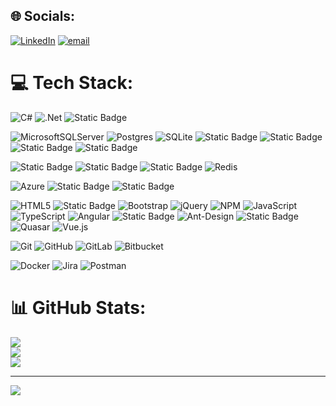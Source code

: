 ## 🌐 Socials:
[![LinkedIn](https://img.shields.io/badge/LinkedIn-%230077B5.svg?logo=linkedin&logoColor=white)](https://linkedin.com/in/anil-gurau) [![email](https://img.shields.io/badge/Email-D14836?logo=gmail&logoColor=white)](mailto:gurau.anil@gmail.com) 

# 💻 Tech Stack:
![C#](https://img.shields.io/badge/c%23-%23239120.svg?style=for-the-badge&logo=csharp&logoColor=white) 
![.Net](https://img.shields.io/badge/.NET-5C2D91?style=for-the-badge&logo=.net&logoColor=white) 
![Static Badge](https://img.shields.io/badge/.NET%20(MVC%2C%20Core%2C%20Web%20API)-blue?style=for-the-badge)

![MicrosoftSQLServer](https://img.shields.io/badge/Microsoft%20SQL%20Server-CC2927?style=for-the-badge&logo=microsoft%20sql%20server&logoColor=white) 
![Postgres](https://img.shields.io/badge/postgres-%23316192.svg?style=for-the-badge&logo=postgresql&logoColor=white) 
![SQLite](https://img.shields.io/badge/sqlite-%2307405e.svg?style=for-the-badge&logo=sqlite&logoColor=white) 
![Static Badge](https://img.shields.io/badge/Stored%20Procedure-red?style=for-the-badge)
![Static Badge](https://img.shields.io/badge/Functions-maroon?style=for-the-badge)
![Static Badge](https://img.shields.io/badge/View-blue?style=for-the-badge)
![Static Badge](https://img.shields.io/badge/Trigger-red?style=for-the-badge)

![Static Badge](https://img.shields.io/badge/Entity%20Framework-purple?style=for-the-badge)
![Static Badge](https://img.shields.io/badge/Dapper-orange?style=for-the-badge)
![Static Badge](https://img.shields.io/badge/LINQ-blue?style=for-the-badge)
![Redis](https://img.shields.io/badge/redis-%23DD0031.svg?style=for-the-badge&logo=redis&logoColor=white) 

![Azure](https://img.shields.io/badge/azure-%230072C6.svg?style=for-the-badge&logo=microsoftazure&logoColor=white) 
![Static Badge](https://img.shields.io/badge/Azure%20Functions-blue?style=for-the-badge)
![Static Badge](https://img.shields.io/badge/SignalR-darkblue?style=for-the-badge)

![HTML5](https://img.shields.io/badge/html5-%23E34F26.svg?style=for-the-badge&logo=html5&logoColor=white) 
![Static Badge](https://img.shields.io/badge/CSS3-blue?style=for-the-badge)
![Bootstrap](https://img.shields.io/badge/bootstrap-%238511FA.svg?style=for-the-badge&logo=bootstrap&logoColor=white) 
![jQuery](https://img.shields.io/badge/jquery-%230769AD.svg?style=for-the-badge&logo=jquery&logoColor=white) 
![NPM](https://img.shields.io/badge/NPM-%23CB3837.svg?style=for-the-badge&logo=npm&logoColor=white) 
![JavaScript](https://img.shields.io/badge/javascript-%23323330.svg?style=for-the-badge&logo=javascript&logoColor=%23F7DF1E) 
![TypeScript](https://img.shields.io/badge/typescript-%23007ACC.svg?style=for-the-badge&logo=typescript&logoColor=white) 
![Angular](https://img.shields.io/badge/angular-%23DD0031.svg?style=for-the-badge&logo=angular&logoColor=white) 
![Static Badge](https://img.shields.io/badge/Angular%20Material-blue?style=for-the-badge)
![Ant-Design](https://img.shields.io/badge/-AntDesign-%230170FE?style=for-the-badge&logo=ant-design&logoColor=white) 
![Static Badge](https://img.shields.io/badge/Kendo%20UI-green?style=for-the-badge)
![Quasar](https://img.shields.io/badge/Quasar-16B7FB?style=for-the-badge&logo=quasar&logoColor=black) 
![Vue.js](https://img.shields.io/badge/vue.js-%2335495e.svg?style=for-the-badge&logo=vuedotjs&logoColor=%234FC08D) 

![Git](https://img.shields.io/badge/git-%23F05033.svg?style=for-the-badge&logo=git&logoColor=white) 
![GitHub](https://img.shields.io/badge/github-%23121011.svg?style=for-the-badge&logo=github&logoColor=white) 
![GitLab](https://img.shields.io/badge/gitlab-%23181717.svg?style=for-the-badge&logo=gitlab&logoColor=white) 
![Bitbucket](https://img.shields.io/badge/bitbucket-%230047B3.svg?style=for-the-badge&logo=bitbucket&logoColor=white) 

![Docker](https://img.shields.io/badge/docker-%230db7ed.svg?style=for-the-badge&logo=docker&logoColor=white)
![Jira](https://img.shields.io/badge/jira-%230A0FFF.svg?style=for-the-badge&logo=jira&logoColor=white) 
![Postman](https://img.shields.io/badge/Postman-FF6C37?style=for-the-badge&logo=postman&logoColor=white) 
# 📊 GitHub Stats:
![](https://github-readme-stats.vercel.app/api?username=gurau-anil&theme=default&hide_border=false&include_all_commits=false&count_private=false)<br/>
![](https://nirzak-streak-stats.vercel.app/?user=gurau-anil&theme=default&hide_border=false)<br/>
![](https://github-readme-stats.vercel.app/api/top-langs/?username=gurau-anil&theme=default&hide_border=false&include_all_commits=false&count_private=false&layout=compact)

---
[![](https://visitcount.itsvg.in/api?id=gurau-anil&icon=0&color=0)](https://visitcount.itsvg.in)

<!-- Proudly created with GPRM ( https://gprm.itsvg.in ) -->
